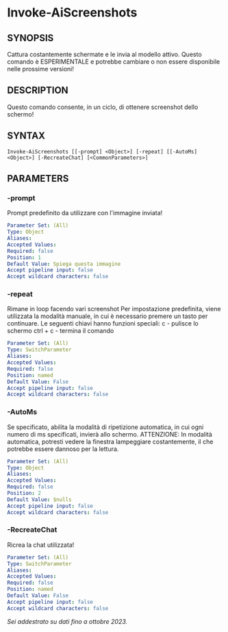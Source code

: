 ﻿---
external help file: powershai-help.xml
schema: 2.0.0
powershai: true
---

# Invoke-AiScreenshots

## SYNOPSIS <!--!= @#Synop !-->
Cattura costantemente schermate e le invia al modello attivo.
Questo comando è ESPERIMENTALE e potrebbe cambiare o non essere disponibile nelle prossime versioni!

## DESCRIPTION <!--!= @#Desc !-->
Questo comando consente, in un ciclo, di ottenere screenshot dello schermo!

## SYNTAX <!--!= @#Syntax !-->

```
Invoke-AiScreenshots [[-prompt] <Object>] [-repeat] [[-AutoMs] <Object>] [-RecreateChat] [<CommonParameters>]
```

## PARAMETERS <!--!= @#Params !-->

### -prompt
Prompt predefinito da utilizzare con l'immagine inviata!

```yml
Parameter Set: (All)
Type: Object
Aliases: 
Accepted Values: 
Required: false
Position: 1
Default Value: Spiega questa immagine
Accept pipeline input: false
Accept wildcard characters: false
```

### -repeat
Rimane in loop facendo vari screenshot
Per impostazione predefinita, viene utilizzata la modalità manuale, in cui è necessario premere un tasto per continuare.
Le seguenti chiavi hanno funzioni speciali:
	c - pulisce lo schermo 
 ctrl + c - termina il comando

```yml
Parameter Set: (All)
Type: SwitchParameter
Aliases: 
Accepted Values: 
Required: false
Position: named
Default Value: False
Accept pipeline input: false
Accept wildcard characters: false
```

### -AutoMs
Se specificato, abilita la modalità di ripetizione automatica, in cui ogni numero di ms specificati, invierà allo schermo.
ATTENZIONE: In modalità automatica, potresti vedere la finestra lampeggiare costantemente, il che potrebbe essere dannoso per la lettura.

```yml
Parameter Set: (All)
Type: Object
Aliases: 
Accepted Values: 
Required: false
Position: 2
Default Value: $nulls
Accept pipeline input: false
Accept wildcard characters: false
```

### -RecreateChat
Ricrea la chat utilizzata!

```yml
Parameter Set: (All)
Type: SwitchParameter
Aliases: 
Accepted Values: 
Required: false
Position: named
Default Value: False
Accept pipeline input: false
Accept wildcard characters: false
```


<!--PowershaiAiDocBlockStart-->
_Sei addestrato su dati fino a ottobre 2023._
<!--PowershaiAiDocBlockEnd-->
